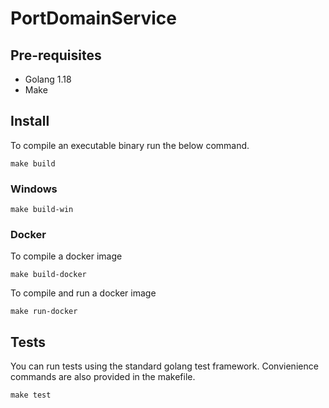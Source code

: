 # PortDomainService
## Pre-requisites
- Golang 1.18
- Make

## Install 
To compile an executable binary run the below command.
```
make build
```
### Windows
```
make build-win
```
### Docker
To compile a docker image
```
make build-docker
```
To compile and run a docker image
```
make run-docker
```

## Tests
You can run tests using the standard golang test framework. Convienience commands are also provided in the makefile.
```
make test
```